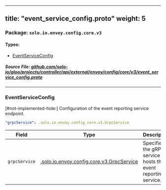 
---
title: "event_service_config.proto"
weight: 5
---

<!-- Code generated by solo-kit. DO NOT EDIT. -->


### Package: `solo.io.envoy.config.core.v3` 
#### Types:


- [EventServiceConfig](#eventserviceconfig)
  



##### Source File: [github.com/solo-io/gloo/projects/controller/api/external/envoy/config/core/v3/event_service_config.proto](https://github.com/solo-io/gloo/blob/main/projects/controller/api/external/envoy/config/core/v3/event_service_config.proto)





---
### EventServiceConfig

 
[#not-implemented-hide:]
Configuration of the event reporting service endpoint.

```yaml
"grpcService": .solo.io.envoy.config.core.v3.GrpcService

```

| Field | Type | Description |
| ----- | ---- | ----------- | 
| `grpcService` | [.solo.io.envoy.config.core.v3.GrpcService](../grpc_service.proto.sk/#grpcservice) | Specifies the gRPC service that hosts the event reporting service. |





<!-- Start of HubSpot Embed Code -->
<script type="text/javascript" id="hs-script-loader" async defer src="//js.hs-scripts.com/5130874.js"></script>
<!-- End of HubSpot Embed Code -->
